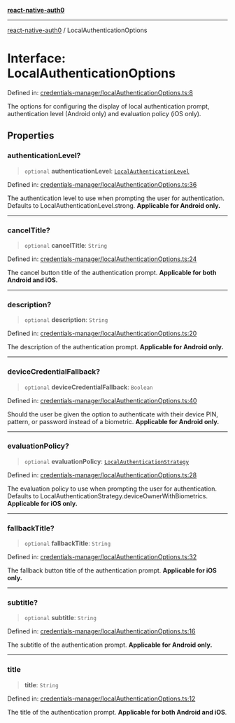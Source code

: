 [**react-native-auth0**](../README.md)

---

[react-native-auth0](../globals.md) / LocalAuthenticationOptions

# Interface: LocalAuthenticationOptions

Defined in: [credentials-manager/localAuthenticationOptions.ts:8](https://github.com/auth0/react-native-auth0/blob/64b3136e2ba68da80f979438fc7bc3abab9becdd/src/credentials-manager/localAuthenticationOptions.ts#L8)

The options for configuring the display of local authentication prompt, authentication level (Android only) and evaluation policy (iOS only).

## Properties

### authenticationLevel?

> `optional` **authenticationLevel**: [`LocalAuthenticationLevel`](../enumerations/LocalAuthenticationLevel.md)

Defined in: [credentials-manager/localAuthenticationOptions.ts:36](https://github.com/auth0/react-native-auth0/blob/64b3136e2ba68da80f979438fc7bc3abab9becdd/src/credentials-manager/localAuthenticationOptions.ts#L36)

The authentication level to use when prompting the user for authentication. Defaults to LocalAuthenticationLevel.strong. **Applicable for Android only.**

---

### cancelTitle?

> `optional` **cancelTitle**: `String`

Defined in: [credentials-manager/localAuthenticationOptions.ts:24](https://github.com/auth0/react-native-auth0/blob/64b3136e2ba68da80f979438fc7bc3abab9becdd/src/credentials-manager/localAuthenticationOptions.ts#L24)

The cancel button title of the authentication prompt. **Applicable for both Android and iOS.**

---

### description?

> `optional` **description**: `String`

Defined in: [credentials-manager/localAuthenticationOptions.ts:20](https://github.com/auth0/react-native-auth0/blob/64b3136e2ba68da80f979438fc7bc3abab9becdd/src/credentials-manager/localAuthenticationOptions.ts#L20)

The description of the authentication prompt. **Applicable for Android only.**

---

### deviceCredentialFallback?

> `optional` **deviceCredentialFallback**: `Boolean`

Defined in: [credentials-manager/localAuthenticationOptions.ts:40](https://github.com/auth0/react-native-auth0/blob/64b3136e2ba68da80f979438fc7bc3abab9becdd/src/credentials-manager/localAuthenticationOptions.ts#L40)

Should the user be given the option to authenticate with their device PIN, pattern, or password instead of a biometric. **Applicable for Android only.**

---

### evaluationPolicy?

> `optional` **evaluationPolicy**: [`LocalAuthenticationStrategy`](../enumerations/LocalAuthenticationStrategy.md)

Defined in: [credentials-manager/localAuthenticationOptions.ts:28](https://github.com/auth0/react-native-auth0/blob/64b3136e2ba68da80f979438fc7bc3abab9becdd/src/credentials-manager/localAuthenticationOptions.ts#L28)

The evaluation policy to use when prompting the user for authentication. Defaults to LocalAuthenticationStrategy.deviceOwnerWithBiometrics. **Applicable for iOS only.**

---

### fallbackTitle?

> `optional` **fallbackTitle**: `String`

Defined in: [credentials-manager/localAuthenticationOptions.ts:32](https://github.com/auth0/react-native-auth0/blob/64b3136e2ba68da80f979438fc7bc3abab9becdd/src/credentials-manager/localAuthenticationOptions.ts#L32)

The fallback button title of the authentication prompt. **Applicable for iOS only.**

---

### subtitle?

> `optional` **subtitle**: `String`

Defined in: [credentials-manager/localAuthenticationOptions.ts:16](https://github.com/auth0/react-native-auth0/blob/64b3136e2ba68da80f979438fc7bc3abab9becdd/src/credentials-manager/localAuthenticationOptions.ts#L16)

The subtitle of the authentication prompt. **Applicable for Android only.**

---

### title

> **title**: `String`

Defined in: [credentials-manager/localAuthenticationOptions.ts:12](https://github.com/auth0/react-native-auth0/blob/64b3136e2ba68da80f979438fc7bc3abab9becdd/src/credentials-manager/localAuthenticationOptions.ts#L12)

The title of the authentication prompt. **Applicable for both Android and iOS**.

